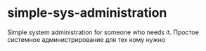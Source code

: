 # simple-sys-administration
Simple system administration for someone who needs it. Простое системное администрирование для тех кому нужно
